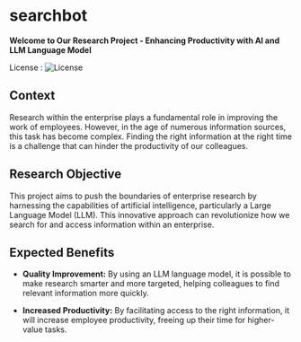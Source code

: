 # searchbot

**Welcome to Our Research Project - Enhancing Productivity with AI and LLM Language Model**

License : ![License](https://img.shields.io/github/license/ygo74/searchbot)

## Context

Research within the enterprise plays a fundamental role in improving the work of employees. However, in the age of numerous information sources, this task has become complex. Finding the right information at the right time is a challenge that can hinder the productivity of our colleagues.

## Research Objective

This project aims to push the boundaries of enterprise research by harnessing the capabilities of artificial intelligence, particularly a Large Language Model (LLM). This innovative approach can revolutionize how we search for and access information within an enterprise.

## Expected Benefits

- **Quality Improvement:** By using an LLM language model, it is possible to make research smarter and more targeted, helping  colleagues to find relevant information more quickly.

- **Increased Productivity:** By facilitating access to the right information, it will increase employee productivity, freeing up their time for higher-value tasks.
